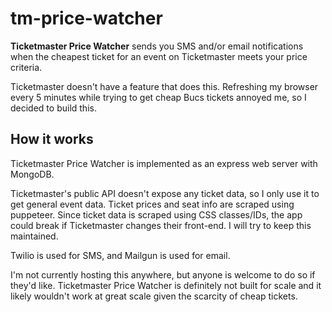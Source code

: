 # tm-price-watcher

**Ticketmaster Price Watcher** sends you SMS and/or email notifications when the cheapest ticket for an event on Ticketmaster meets your price criteria.

Ticketmaster doesn't have a feature that does this. Refreshing my browser every 5 minutes while trying to get cheap Bucs tickets annoyed me, so I decided to build this.

## How it works

Ticketmaster Price Watcher is implemented as an express web server with MongoDB.

Ticketmaster's public API doesn't expose any ticket data, so I only use it to get general event data. Ticket prices and seat info are scraped using puppeteer. Since ticket data is scraped using CSS classes/IDs, the app could break if Ticketmaster changes their front-end. I will try to keep this maintained.

Twilio is used for SMS, and Mailgun is used for email.

I'm not currently hosting this anywhere, but anyone is welcome to do so if they'd like. Ticketmaster Price Watcher is definitely not built for scale and it likely wouldn't work at great scale given the scarcity of cheap tickets.

